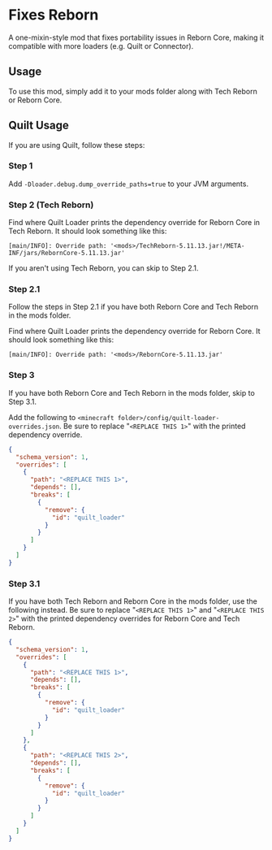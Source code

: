 # Fixes Reborn
A one-mixin-style mod that fixes portability issues in Reborn Core, making it compatible with more loaders (e.g. Quilt or Connector).

## Usage
To use this mod, simply add it to your mods folder along with Tech Reborn or Reborn Core.

## Quilt Usage
If you are using Quilt, follow these steps:

### Step 1
Add `-Dloader.debug.dump_override_paths=true` to your JVM arguments.

### Step 2 (Tech Reborn)
Find where Quilt Loader prints the dependency override for Reborn Core in Tech Reborn. It should look something like this:
```
[main/INFO]: Override path: '<mods>/TechReborn-5.11.13.jar!/META-INF/jars/RebornCore-5.11.13.jar'
```
If you aren't using Tech Reborn, you can skip to Step 2.1.
### Step 2.1
Follow the steps in Step 2.1 if you have both Reborn Core and Tech Reborn in the mods folder.

Find where Quilt Loader prints the dependency override for Reborn Core. It should look something like this:
```
[main/INFO]: Override path: '<mods>/RebornCore-5.11.13.jar'
```

### Step 3
If you have both Reborn Core and Tech Reborn in the mods folder, skip to Step 3.1.

Add the following to `<minecraft folder>/config/quilt-loader-overrides.json`.
Be sure to replace "`<REPLACE THIS 1>`" with the printed dependency override.
```json
{
  "schema_version": 1,
  "overrides": [
    {
      "path": "<REPLACE THIS 1>",
      "depends": [],
      "breaks": [
        {
          "remove": {
            "id": "quilt_loader"
          }
        }
      ]
    }
  ]
}
```

### Step 3.1
If you have both Tech Reborn and Reborn Core in the mods folder, use the following instead.
Be sure to replace "`<REPLACE THIS 1>`" and "`<REPLACE THIS 2>`" with the printed dependency overrides for Reborn Core and Tech Reborn.
```json
{
  "schema_version": 1,
  "overrides": [
    {
      "path": "<REPLACE THIS 1>",
      "depends": [],
      "breaks": [
        {
          "remove": {
            "id": "quilt_loader"
          }
        }
      ]
    },
    {
      "path": "<REPLACE THIS 2>",
      "depends": [],
      "breaks": [
        {
          "remove": {
            "id": "quilt_loader"
          }
        }
      ]
    }
  ]
}
```
